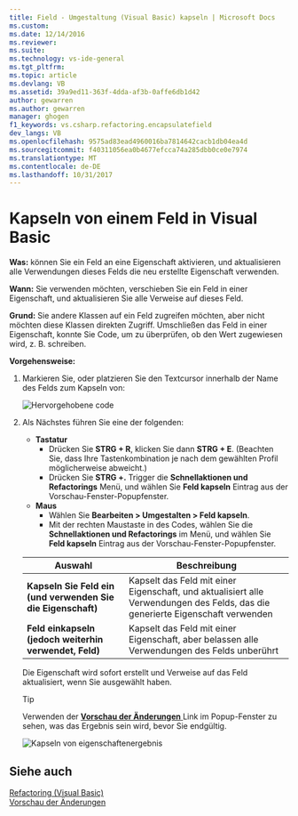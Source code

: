 ```yaml
---
title: Field - Umgestaltung (Visual Basic) kapseln | Microsoft Docs
ms.custom: 
ms.date: 12/14/2016
ms.reviewer: 
ms.suite: 
ms.technology: vs-ide-general
ms.tgt_pltfrm: 
ms.topic: article
ms.devlang: VB
ms.assetid: 39a9ed11-363f-4dda-af3b-0affe6db1d42
author: gewarren
ms.author: gewarren
manager: ghogen
f1_keywords: vs.csharp.refactoring.encapsulatefield
dev_langs: VB
ms.openlocfilehash: 9575ad83ead4960016ba7814642cacb1db04ea4d
ms.sourcegitcommit: f40311056ea0b4677efcca74a285dbb0ce0e7974
ms.translationtype: MT
ms.contentlocale: de-DE
ms.lasthandoff: 10/31/2017
---
```

# <a name="encapsulate-a-field-in-visual-basic"></a>Kapseln von einem Feld in Visual Basic
**Was:** können Sie ein Feld an eine Eigenschaft aktivieren, und aktualisieren alle Verwendungen dieses Felds die neu erstellte Eigenschaft verwenden.

**Wann:** Sie verwenden möchten, verschieben Sie ein Feld in einer Eigenschaft, und aktualisieren Sie alle Verweise auf dieses Feld.  

**Grund:** Sie andere Klassen auf ein Feld zugreifen möchten, aber nicht möchten diese Klassen direkten Zugriff.  Umschließen das Feld in einer Eigenschaft, konnte Sie Code, um zu überprüfen, ob den Wert zugewiesen wird, z. B. schreiben.

**Vorgehensweise:**

1. Markieren Sie, oder platzieren Sie den Textcursor innerhalb der Name des Felds zum Kapseln von:

   ![Hervorgehobene code](media/encapsulate_highlight.png)

1. Als Nächstes führen Sie eine der folgenden:
   * **Tastatur**
     * Drücken Sie **STRG + R**, klicken Sie dann **STRG + E**.  (Beachten Sie, dass Ihre Tastenkombination je nach dem gewählten Profil möglicherweise abweicht.)
     * Drücken Sie **STRG +.** Trigger die **Schnellaktionen und Refactorings** Menü, und wählen Sie **Feld kapseln** Eintrag aus der Vorschau-Fenster-Popupfenster.
   * **Maus**
     * Wählen Sie **Bearbeiten > Umgestalten > Feld kapseln**.
     * Mit der rechten Maustaste in des Codes, wählen Sie die **Schnellaktionen und Refactorings** im Menü, und wählen Sie **Feld kapseln** Eintrag aus der Vorschau-Fenster-Popupfenster.

   Auswahl | Beschreibung
   --------- | -----------
   **Kapseln Sie Feld ein (und verwenden Sie die Eigenschaft)** | Kapselt das Feld mit einer Eigenschaft, und aktualisiert alle Verwendungen des Felds, das die generierte Eigenschaft verwenden
   **Feld einkapseln (jedoch weiterhin verwendet, Feld)** | Kapselt das Feld mit einer Eigenschaft, aber belassen alle Verwendungen des Felds unberührt

   Die Eigenschaft wird sofort erstellt und Verweise auf das Feld aktualisiert, wenn Sie ausgewählt haben.

   > [!TIP]
   > Verwenden der [ **Vorschau der Änderungen** ](../../ide/preview-changes.md) Link im Popup-Fenster zu sehen, was das Ergebnis sein wird, bevor Sie endgültig.

   ![Kapseln von eigenschaftenergebnis](media/encapsulate_result.png)

## <a name="see-also"></a>Siehe auch  
[Refactoring (Visual Basic)](../refactoring-vb.md)  
[Vorschau der Änderungen](../../ide/preview-changes.md)